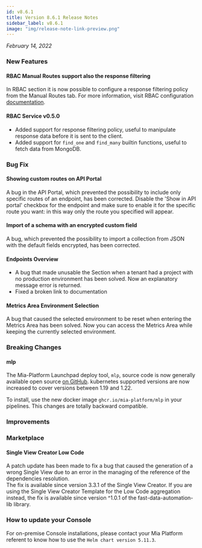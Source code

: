 ```yaml
---
id: v8.6.1
title: Version 8.6.1 Release Notes
sidebar_label: v8.6.1
image: "img/release-note-link-preview.png"
---
```


_February 14, 2022_

### New Features

#### RBAC Manual Routes support also the response filtering

In RBAC section it is now possible to configure a response filtering policy from the Manual Routes tab.
For more information, visit RBAC configuration [documentation](../../development_suite/api-console/api-design/rbac#rbac-response-filtering).

#### RBAC Service v0.5.0

* Added support for response filtering policy, useful to manipulate response data before it is sent to the client.
* Added support for `find_one` and `find_many` builtin functions, useful to fetch data from MongoDB.

### Bug Fix

#### Showing custom routes on API Portal

A bug in the API Portal, which prevented the possibility to include only specific routes of an endpoint, has been corrected. Disable the 'Show in API portal' checkbox for the endpoint and make sure to enable it for the specific route you want: in this way only the route you specified will appear.

#### Import of a schema with an encrypted custom field

A bug, which prevented the possibility to import a collection from JSON with the default fields encrypted, has been corrected.

#### Endpoints Overview

* A bug that made unusable the Section when a tenant had a project with no production environment has been solved. Now an explanatory message error is returned.
* Fixed a broken link to documentation

#### Metrics Area Environment Selection

A bug that caused the selected environment to be reset when entering the Metrics Area has been solved. Now you can access the Metrics Area while keeping the currently selected environment.

### Breaking Changes

#### mlp

The Mia-Platform Launchpad deploy tool, `mlp`, source code is now generally available open source [on GitHub](https://github.com/mia-platform/mlp).
kubernetes supported versions are now increased to cover versions between 1.19 and 1.22.

To install, use the new docker image `ghcr.io/mia-platform/mlp` in your pipelines. This changes are totally backward compatible.

### Improvements

### Marketplace

#### Single View Creator Low Code

A patch update has been made to fix a bug that caused the generation of a wrong Single View due to an error in the managing of the reference of the dependencies resolution.  
The fix is available since version 3.3.1 of the Single View Creator.
If you are using the Single View Creator Template for the Low Code aggregation instead, the fix is available since version ^1.0.1 of the fast-data-automation-lib library.

### How to update your Console

For on-premise Console installations, please contact your Mia Platform referent to know how to use the `Helm chart version 5.11.3`.
